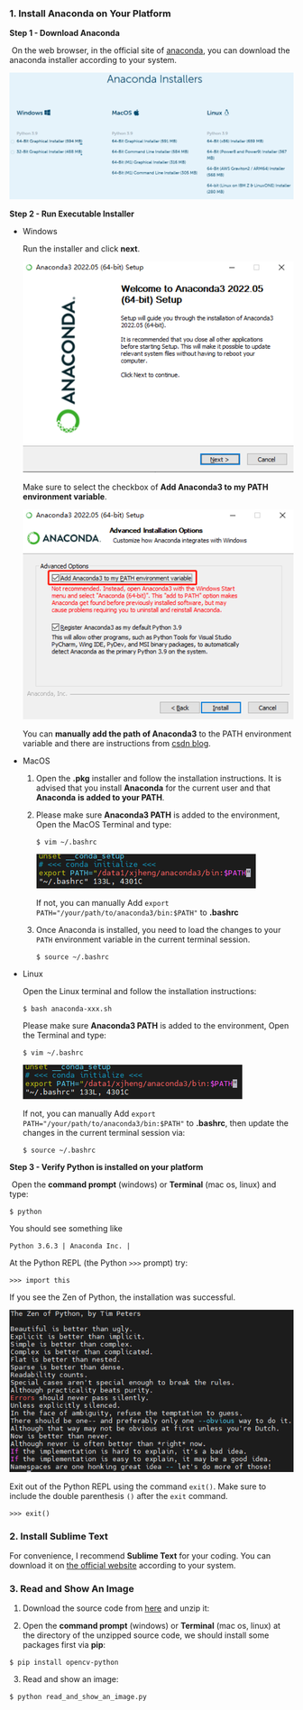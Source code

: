 ### 1. Install Anaconda on Your Platform

**Step 1 - Download Anaconda**

​      On the web browser, in the official site of [anaconda](https://www.anaconda.com/products/distribution#Downloads), you can download the anaconda installer according to your system.

![](images/anaconda.png)

**Step 2 - Run Executable Installer**

- Windows

  Run the installer and click **next**.

  ![](images/win-install.jpg)

  Make sure to select the checkbox of **Add Anaconda3 to my PATH environment variable**.

  ![](images/add-path.jpg)

  You can **manually add the path of Anaconda3** to the PATH environment variable and there are instructions from [csdn blog](https://blog.csdn.net/u013211009/article/details/78437098).

- MacOS

  1. Open the **.pkg** installer and follow the installation instructions. It is advised that you install **Anaconda** for the current user and that **Anaconda** **is added to your PATH**.

  2. Please make sure **Anaconda3 PATH** is added to the environment, Open the MacOS Terminal and type:

     ```
     $ vim ~/.bashrc
     ```

     ![](images/bashrc.jpg)

     If not, you can manually Add `export PATH="/your/path/to/anaconda3/bin:$PATH"` to **.bashrc**

  3. Once Anaconda is installed, you need to load the changes to your `PATH` environment variable in the current terminal session.

     ```
     $ source ~/.bashrc
     ```

- Linux

  Open the Linux terminal and follow the installation instructions:

  ```
  $ bash anaconda-xxx.sh
  ```

  Please make sure **Anaconda3 PATH** is added to the environment, Open the Terminal and type:

  ```
  $ vim ~/.bashrc
  ```

  ![](images/bashrc.jpg)
  
  If not, you can manually Add `export PATH="/your/path/to/anaconda3/bin:$PATH"` to **.bashrc**, then update the changes in the current terminal session via:
  
  ```$ source ~/.bashrc
  $ source ~/.bashrc
  ```

**Step 3 - Verify Python is installed on your platform**

​     Open the **command prompt** (windows) or **Terminal** (mac os, linux) and type:	

```
$ python
```

You should see something like

```
Python 3.6.3 | Anaconda Inc. |
```

At the Python REPL (the Python `>>>` prompt) try:

```
>>> import this
```

If you see the Zen of Python, the installation was successful. 

![](images/zen.png)

Exit out of the Python REPL using the command `exit()`. Make sure to include the double parenthesis `()` after the `exit` command.

```
>>> exit()
```

### 2. Install Sublime Text

For convenience, I recommend **Sublime Text** for your coding. You can download it on [the official website](https://www.sublimetext.com/) according to your system.

### 3. Read and Show An Image

1. Download the source code from [here](https://github.com/Sierkinhane/Wenzhou-Kean-CPS-4893-W01/archive/refs/heads/master.zip) and unzip it:

2. Open the **command prompt** (windows) or **Terminal** (mac os, linux) at the directory of the unzipped source code, we should install some packages first via **pip**:

```
$ pip install opencv-python
```

3. Read and show an image:

```
$ python read_and_show_an_image.py
```

